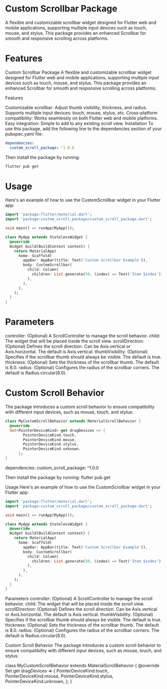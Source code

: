 
# Custom Scrollbar Package
A flexible and customizable scrollbar widget designed for Flutter web and mobile applications, supporting multiple input devices such as touch, mouse, and stylus. This package provides an enhanced Scrollbar for smooth and responsive scrolling across platforms.

# Features
Custom Scrollbar Package
A flexible and customizable scrollbar widget designed for Flutter web and mobile applications, supporting multiple input devices such as touch, mouse, and stylus. This package provides an enhanced Scrollbar for smooth and responsive scrolling across platforms.

Features

Customizable scrollbar: Adjust thumb visibility, thickness, and radius.
Supports multiple input devices: touch, mouse, stylus, etc.
Cross-platform compatibility: Works seamlessly on both Flutter web and mobile platforms.
Easy integration: Simple to add to any existing scroll view.
Installation
To use this package, add the following line to the dependencies section of your pubspec.yaml file:


```yaml
dependencies:
  custom_scroll_package: ^1.0.0
```
Then install the package by running:
```bash
flutter pub get
```

# Usage
Here's an example of how to use the CustomScrollbar widget in your Flutter app:
```dart
import 'package:flutter/material.dart';
import 'package:custom_scroll_package/custom_scroll_package.dart';

void main() => runApp(MyApp());

class MyApp extends StatelessWidget {
  @override
  Widget build(BuildContext context) {
    return MaterialApp(
      home: Scaffold(
        appBar: AppBar(title: Text('Custom Scrollbar Example')),
        body: CustomScrollbar(
          child: Column(
            children: List.generate(50, (index) => Text('Item $index')),
          ),
        ),
      ),
    );
  }
}
```
# Parameters
controller: (Optional) A ScrollController to manage the scroll behavior.
child: The widget that will be placed inside the scroll view.
scrollDirection: (Optional) Defines the scroll direction. Can be Axis.vertical or Axis.horizontal. The default is Axis.vertical.
thumbVisibility: (Optional) Specifies if the scrollbar thumb should always be visible. The default is true.
thickness: (Optional) Sets the thickness of the scrollbar thumb. The default is 8.0.
radius: (Optional) Configures the radius of the scrollbar corners. The default is Radius.circular(8.0).

# Custom Scroll Behavior
The package introduces a custom scroll behavior to ensure compatibility with different input devices, such as mouse, touch, and stylus:
```dart
class MyCustomScrollBehavior extends MaterialScrollBehavior {
  @override
  Set<PointerDeviceKind> get dragDevices => {
        PointerDeviceKind.touch,
        PointerDeviceKind.mouse,
        PointerDeviceKind.stylus,
        PointerDeviceKind.unknown,
      };
}
```

dependencies:
  custom_scroll_package: ^1.0.0

Then install the package by running:
flutter pub get

Usage
Here's an example of how to use the CustomScrollbar widget in your Flutter app:
```dart
import 'package:flutter/material.dart';
import 'package:custom_scroll_package/custom_scroll_package.dart';

void main() => runApp(MyApp());

class MyApp extends StatelessWidget {
  @override
  Widget build(BuildContext context) {
    return MaterialApp(
      home: Scaffold(
        appBar: AppBar(title: Text('Custom Scrollbar Example')),
        body: CustomScrollbar(
          child: Column(
            children: List.generate(50, (index) => Text('Item $index')),
          ),
        ),
      ),
    );
  }
}
```
Parameters
controller: (Optional) A ScrollController to manage the scroll behavior.
child: The widget that will be placed inside the scroll view.
scrollDirection: (Optional) Defines the scroll direction. Can be Axis.vertical or Axis.horizontal. The default is Axis.vertical.
thumbVisibility: (Optional) Specifies if the scrollbar thumb should always be visible. The default is true.
thickness: (Optional) Sets the thickness of the scrollbar thumb. The default is 8.0.
radius: (Optional) Configures the radius of the scrollbar corners. The default is Radius.circular(8.0).

Custom Scroll Behavior
The package introduces a custom scroll behavior to ensure compatibility with different input devices, such as mouse, touch, and stylus:

class MyCustomScrollBehavior extends MaterialScrollBehavior {
  @override
  Set<PointerDeviceKind> get dragDevices => {
        PointerDeviceKind.touch,
        PointerDeviceKind.mouse,
        PointerDeviceKind.stylus,
        PointerDeviceKind.unknown,
      };
}



